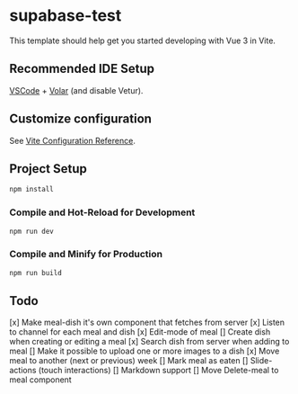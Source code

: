# supabase-test

This template should help get you started developing with Vue 3 in Vite.

## Recommended IDE Setup

[VSCode](https://code.visualstudio.com/) + [Volar](https://marketplace.visualstudio.com/items?itemName=Vue.volar) (and disable Vetur).

## Customize configuration

See [Vite Configuration Reference](https://vite.dev/config/).

## Project Setup

```sh
npm install
```

### Compile and Hot-Reload for Development

```sh
npm run dev
```

### Compile and Minify for Production

```sh
npm run build
```

## Todo

[x] Make meal-dish it's own component that fetches from server
[x] Listen to channel for each meal and dish
[x] Edit-mode of meal
[] Create dish when creating or editing a meal
[x] Search dish from server when adding to meal
[] Make it possible to upload one or more images to a dish
[x] Move meal to another (next or previous) week
[] Mark meal as eaten
[] Slide-actions (touch interactions)
[] Markdown support
[] Move Delete-meal to meal component
